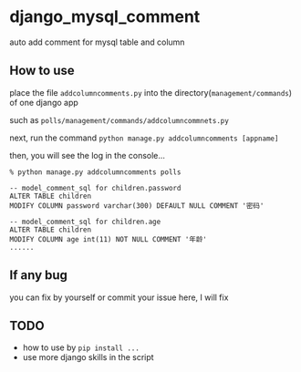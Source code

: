 # django_mysql_comment
auto add comment for mysql table and column

## How to use

place the file ```addcolumncomments.py``` into the directory(`management/commands`) of one django app

such as ```polls/management/commands/addcolumncommnets.py```

next, run the command ```python manage.py addcolumncomments [appname]```

then, you will see the log in the console...
```
% python manage.py addcolumncomments polls

-- model_comment_sql for children.password
ALTER TABLE children
MODIFY COLUMN password varchar(300) DEFAULT NULL COMMENT '密码'

-- model_comment_sql for children.age
ALTER TABLE children
MODIFY COLUMN age int(11) NOT NULL COMMENT '年龄'
......
```

## If any bug
you can fix by yourself or commit your issue here, I will fix

## TODO

- how to use by ```pip install ...```
- use more django skills in the script
